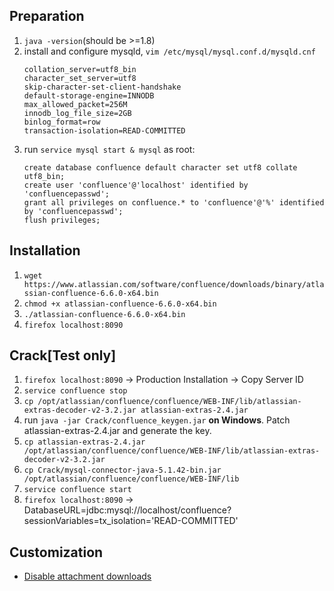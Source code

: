 ## Preparation
1. `java -version`(should be >=1.8)
1. install and configure mysqld, `vim /etc/mysql/mysql.conf.d/mysqld.cnf`
    ```
    collation_server=utf8_bin
    character_set_server=utf8
    skip-character-set-client-handshake
    default-storage-engine=INNODB
    max_allowed_packet=256M
    innodb_log_file_size=2GB
    binlog_format=row
    transaction-isolation=READ-COMMITTED
    ```
1. run `service mysql start & mysql` as root:
    ```mysql
    create database confluence default character set utf8 collate utf8_bin;
    create user 'confluence'@'localhost' identified by 'confluencepasswd';
    grant all privileges on confluence.* to 'confluence'@'%' identified by 'confluencepasswd';
    flush privileges;
    ```
## Installation
1. `wget https://www.atlassian.com/software/confluence/downloads/binary/atlassian-confluence-6.6.0-x64.bin`
1. `chmod +x atlassian-confluence-6.6.0-x64.bin`
1. `./atlassian-confluence-6.6.0-x64.bin`
1. `firefox localhost:8090`

## Crack[Test only]
1. `firefox localhost:8090` -> Production Installation -> Copy Server ID
1. `service confluence stop`
1. `cp /opt/atlassian/confluence/confluence/WEB-INF/lib/atlassian-extras-decoder-v2-3.2.jar atlassian-extras-2.4.jar`
1. run `java -jar Crack/confluence_keygen.jar` **on Windows**. Patch atlassian-extras-2.4.jar and generate the key.
1. `cp atlassian-extras-2.4.jar /opt/atlassian/confluence/confluence/WEB-INF/lib/atlassian-extras-decoder-v2-3.2.jar`
1. `cp Crack/mysql-connector-java-5.1.42-bin.jar /opt/atlassian/confluence/confluence/WEB-INF/lib`
1. `service confluence start`
1. `firefox localhost:8090` -> DatabaseURL=jdbc:mysql://localhost/confluence?sessionVariables=tx_isolation='READ-COMMITTED'

## Customization
* [Disable attachment downloads](disable_attachment_downloads_confluence.md)
